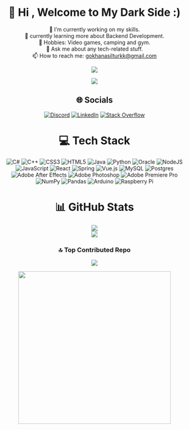 <div align="center">
  
<h1>👋 Hi , Welcome to My Dark Side :) </h1>
  
🔭 I’m currently working on my skills.<br>
🌱 currently learning more about Backend Development.<br>
🏁 Hobbies: Video games, camping and gym.<br>
💬 Ask me about any tech-related stuff.<br>📫 How to reach me: gokhanasilturkk@gmail.com<br>
  
  ![](https://quotes-github-readme.vercel.app/api?type=horizontal&theme=dark)
  
  ![](https://visitcount.itsvg.in/api?id=GokhanAsilturk&icon=5&color=1)


  
  
  

## 🌐 Socials
[![Discord](https://img.shields.io/badge/Discord-%237289DA.svg?logo=discord&logoColor=white)](https://discord.gg/#8258) [![LinkedIn](https://img.shields.io/badge/LinkedIn-%230077B5.svg?logo=linkedin&logoColor=white)](https://linkedin.com/in/gokhanasilturk) [![Stack Overflow](https://img.shields.io/badge/-Stackoverflow-FE7A16?logo=stack-overflow&logoColor=white)](https://stackoverflow.com/users/14597623) 









# 💻 Tech Stack
![C#](https://img.shields.io/badge/c%23-%23239120.svg?style=for-the-badge&logo=c-sharp&logoColor=white) ![C++](https://img.shields.io/badge/c++-%2300599C.svg?style=for-the-badge&logo=c%2B%2B&logoColor=white) ![CSS3](https://img.shields.io/badge/css3-%231572B6.svg?style=for-the-badge&logo=css3&logoColor=white) ![HTML5](https://img.shields.io/badge/html5-%23E34F26.svg?style=for-the-badge&logo=html5&logoColor=white) ![Java](https://img.shields.io/badge/java-%23ED8B00.svg?style=for-the-badge&logo=java&logoColor=white) ![Python](https://img.shields.io/badge/python-3670A0?style=for-the-badge&logo=python&logoColor=ffdd54) ![Oracle](https://img.shields.io/badge/Oracle-F80000?style=for-the-badge&logo=oracle&logoColor=white) ![NodeJS](https://img.shields.io/badge/node.js-6DA55F?style=for-the-badge&logo=node.js&logoColor=white) ![JavaScript](https://img.shields.io/badge/javascript-%23323330.svg?style=for-the-badge&logo=javascript&logoColor=%23F7DF1E) ![React](https://img.shields.io/badge/react-%2320232a.svg?style=for-the-badge&logo=react&logoColor=%2361DAFB) ![Spring](https://img.shields.io/badge/spring-%236DB33F.svg?style=for-the-badge&logo=spring&logoColor=white) ![Vue.js](https://img.shields.io/badge/vuejs-%2335495e.svg?style=for-the-badge&logo=vuedotjs&logoColor=%234FC08D) ![MySQL](https://img.shields.io/badge/mysql-%2300f.svg?style=for-the-badge&logo=mysql&logoColor=white) ![Postgres](https://img.shields.io/badge/postgres-%23316192.svg?style=for-the-badge&logo=postgresql&logoColor=white) ![Adobe After Effects](https://img.shields.io/badge/Adobe%20After%20Effects-9999FF.svg?style=for-the-badge&logo=Adobe%20After%20Effects&logoColor=white) ![Adobe Photoshop](https://img.shields.io/badge/adobephotoshop-%2331A8FF.svg?style=for-the-badge&logo=adobephotoshop&logoColor=white) ![Adobe Premiere Pro](https://img.shields.io/badge/Adobe%20Premiere%20Pro-9999FF.svg?style=for-the-badge&logo=Adobe%20Premiere%20Pro&logoColor=white) ![NumPy](https://img.shields.io/badge/numpy-%23013243.svg?style=for-the-badge&logo=numpy&logoColor=white) ![Pandas](https://img.shields.io/badge/pandas-%23150458.svg?style=for-the-badge&logo=pandas&logoColor=white) ![Arduino](https://img.shields.io/badge/-Arduino-00979D?style=for-the-badge&logo=Arduino&logoColor=white) ![Raspberry Pi](https://img.shields.io/badge/-RaspberryPi-C51A4A?style=for-the-badge&logo=Raspberry-Pi)



# 📊 GitHub Stats
![](https://github-readme-stats.vercel.app/api?username=GokhanAsilturk&theme=dark&hide_border=false&include_all_commits=true&count_private=true)<br/>
![](https://github-readme-stats.vercel.app/api/top-langs/?username=GokhanAsilturk&theme=dark&hide_border=false&include_all_commits=true&count_private=true&layout=compact)





### 🔝 Top Contributed Repo
![](https://github-contributor-stats.vercel.app/api?username=GokhanAsilturk&limit=5&theme=dark&combine_all_yearly_contributions=true)


<img src="https://b1694534.smushcdn.com/1694534/wp-content/uploads/2021/06/28.jpeg?lossy=1&strip=1&webp=1" width="400px"/>

</div>

<!-- Proudly created with GPRM ( https://gprm.itsvg.in ) -->
